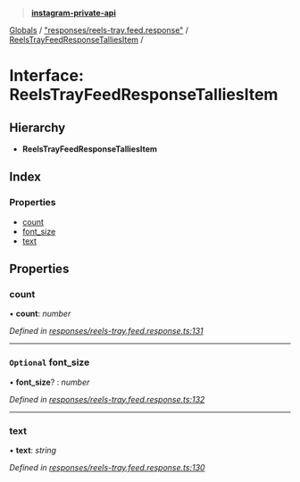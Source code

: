 > **[instagram-private-api](../README.md)**

[Globals](../globals.md) / ["responses/reels-tray.feed.response"](../modules/_responses_reels_tray_feed_response_.md) / [ReelsTrayFeedResponseTalliesItem](_responses_reels_tray_feed_response_.reelstrayfeedresponsetalliesitem.md) /

# Interface: ReelsTrayFeedResponseTalliesItem

## Hierarchy

* **ReelsTrayFeedResponseTalliesItem**

## Index

### Properties

* [count](_responses_reels_tray_feed_response_.reelstrayfeedresponsetalliesitem.md#count)
* [font_size](_responses_reels_tray_feed_response_.reelstrayfeedresponsetalliesitem.md#optional-font_size)
* [text](_responses_reels_tray_feed_response_.reelstrayfeedresponsetalliesitem.md#text)

## Properties

###  count

• **count**: *number*

*Defined in [responses/reels-tray.feed.response.ts:131](https://github.com/Nerixyz/instagram-private-api/blob/e5037ee/src/responses/reels-tray.feed.response.ts#L131)*

___

### `Optional` font_size

• **font_size**? : *number*

*Defined in [responses/reels-tray.feed.response.ts:132](https://github.com/Nerixyz/instagram-private-api/blob/e5037ee/src/responses/reels-tray.feed.response.ts#L132)*

___

###  text

• **text**: *string*

*Defined in [responses/reels-tray.feed.response.ts:130](https://github.com/Nerixyz/instagram-private-api/blob/e5037ee/src/responses/reels-tray.feed.response.ts#L130)*